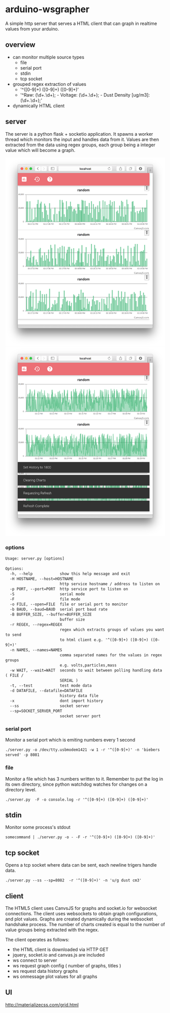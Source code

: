# arduino-wsgrapher

A simple http server that serves a HTML client that can graph in realtime values from your arduino.

## overview

* can monitor multiple source types
	* file
	* serial port
	* stdin
	* tcp socket 	
* grouped regex extraction of values
	* '^([0-9]+) ([0-9]+) ([0-9]+)'
	* '^Raw: (\d+.\d+); - Voltage: (\d+.\d+); - Dust Density \[ug\/m3\]: (\d+.\d+);' 
* dynamically HTML client



## server

The server is a python flask + socketio application. It spawns a worker thread which monitors the input and handles data from it. Values are then extracted from the data using regex groups, each group being a integer value which will become a graph.


![Screenshot](https://raw.githubusercontent.com/unixunion/arduino-wsgrapher/master/screenshot.png)
![Screenshot2](https://raw.githubusercontent.com/unixunion/arduino-wsgrapher/master/screenshot2.png)

### options

```
Usage: server.py [options]

Options:
  -h, --help            show this help message and exit
  -H HOSTNAME, --host=HOSTNAME
                        http service hostname / address to listen on
  -p PORT, --port=PORT  http service port to listen on
  -S                    serial mode
  -F                    file mode
  -o FILE, --open=FILE  file or serial port to monitor
  -b BAUD, --baud=BAUD  serial port baud rate
  -B BUFFER_SIZE, --buffer=BUFFER_SIZE
                        buffer size
  -r REGEX, --regex=REGEX
                        regex which extracts groups of values you want to send
                        to html client e.g. '^([0-9]+) ([0-9]+) ([0-9]+)'
  -n NAMES, --names=NAMES
                        comma separated names for the values in regex groups
                        e.g. volts,particles,mass
  -w WAIT, --wait=WAIT  seconds to wait between polling handling data ( FILE /
                        SERIAL )
  -t, --test            test mode data
  -d DATAFILE, --datafile=DATAFILE
                        history data file
  -x                    dont import history
  --ss                  socket server
  --sp=SOCKET_SERVER_PORT
                        socket server port
```


### serial port

Monitor a serial port which is emiting numbers every 1 second

```
./server.py -o /dev/tty.usbmodem1421 -w 1 -r '^([0-9]+)' -n 'biebers served' -p 8081
```

### file
Monitor a file which has 3 numbers written to it. Remember to put the log in its own directory, since python watchdog watches for changes on a directory level.

```
./server.py  -F -o console.log -r '^([0-9]+) ([0-9]+) ([0-9]+)'
```

## stdin

Monitor some process's stdout

```
somecommand | ./server.py -o - -F -r '^([0-9]+) ([0-9]+) ([0-9]+)'
```

## tcp socket

Opens a tcp socket where data can be sent, each newline trigers handle data.

```
./server.py --ss --sp=8082  -r '^([0-9]+)' -n 'u/g dust cm3'
```

## client

The HTML5 client uses CanvsJS for graphs and socket.io for websocket connections. The client uses websockets to obtain graph configurations, and plot values. Graphs are created dynamically during the websocket handshake process. The number of charts created is equal to the number of value groups being extracted with the regex.

The client operates as follows:

* the HTML client is downloaded via HTTP GET
* jquery, socket.io and canvas.js are included
* ws connect to server
* ws request graph config ( number of graphs, titles )
* ws request data history graphs
* ws onmessage plot values for all graphs

## UI
http://materializecss.com/grid.html

